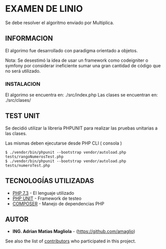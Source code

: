 # EXAMEN DE LINIO

Se debe resolver el algoritmo enviado por Multiplica.

## INFORMACION 

El algorimo fue desarrollado con paradigma orientado a objetos. 

Nota: Se desestimó la idea de usar un framework como codeigniter o symfony por considerar ineficiente sumar una gran cantidad de código que no será utilizado.

 
### INSTALACION

El algorimo se encuentra en: ./src/index.php
Las clases se encuentran en: ./src/clases/

## TEST UNIT

Se decidió utilizar la libreria PHPUNIT para realizar las pruebas unitarias a las clases.
 
Las mismas deben ejecutarse desde PHP CLI ( consola )
```
$ ./vendor/bin/phpunit --bootstrap vendor/autoload.php tests/rangoNumerosTest.php
$ ./vendor/bin/phpunit --bootstrap vendor/autoload.php tests/numeroTest.php
```
 

## TECNOLOGÍAS UTILIZADAS

* [PHP 7.3](https://www.php.net/) - El lenguaje utilizado
* [PHP UNIT](https://phpunit.de/) - Framework de testeo
* [COMPOSER](https://getcomposer.org//) - Manejo de dependencias PHP

 
## AUTOR

* **ING. Adrian Matias Magliola** - (https://github.com/amaglio)

See also the list of [contributors](https://github.com/your/project/contributors) who participated in this project.

